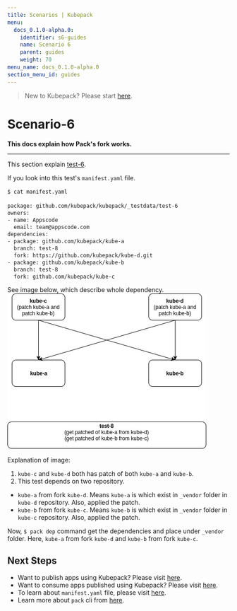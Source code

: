 ```yaml
---
title: Scenarios | Kubepack
menu:
  docs_0.1.0-alpha.0:
    identifier: s6-guides
    name: Scenario 6
    parent: guides
    weight: 70
menu_name: docs_0.1.0-alpha.0
section_menu_id: guides
---
```


> New to Kubepack? Please start [here](/docs/concepts/README.md).

# Scenario-6

**This docs explain how Pack's fork works.**
***

This section explain [test-6](https://github.com/kubepack/kubepack/tree/master/_testdata/test-6).

If you look into this test's `manifest.yaml` file.

```console
$ cat manifest.yaml

package: github.com/kubepack/kubepack/_testdata/test-6
owners:
- name: Appscode
  email: team@appscode.com
dependencies:
- package: github.com/kubepack/kube-a
  branch: test-8
  fork: https://github.com/kubepack/kube-d.git
- package: github.com/kubepack/kube-b
  branch: test-8
  fork: github.com/kubepack/kube-c
```

See image below, which describe whole dependency.
![alt text](/_testdata/test-6/test-6.jpg)

Explanation of image:

1. `kube-c` and `kube-d` both has patch of both `kube-a` and `kube-b`.
2. This test depends on two repository.
  - `kube-a` from fork `kube-d`. Means `kube-a` is which exist in `_vendor` folder in `kube-d` repository. Also, applied the patch.
  - `kube-b` from fork `kube-c`. Means `kube-b` is which exist in `_vendor` folder in `kube-c` repository. Also, applied the patch.

Now, `$ pack dep` command get the dependencies and place under `_vendor` folder.
Here, `kube-a` from fork `kube-d` and `kube-b` from fork `kube-c`.


## Next Steps

- Want to publish apps using Kubepack? Please visit [here](/docs/concepts/how/publisher.md).
- Want to consume apps published using Kubepack? Please visit [here](/docs/concepts/how/user.md).
- To learn about `manifest.yaml` file, please visit [here](/docs/concepts/how/manifest.md).
- Learn more about `pack` cli from [here](/docs/concepts/how/cli.md).
